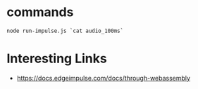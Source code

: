 
# commands

```
node run-impulse.js `cat audio_100ms`
```


# Interesting Links

* https://docs.edgeimpulse.com/docs/through-webassembly